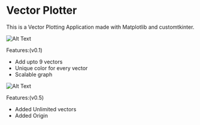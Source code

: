 # Vector Plotter

This is a Vector Plotting Application made with Matplotlib and customtkinter.

![Alt Text](https://media.giphy.com/media/v1.Y2lkPTc5MGI3NjExZjU4YzA3YWZjNzg2YjBmOWU4NDUzYjk1NTUzODU3YzlmYmU2MjQyNSZjdD1n/spmzmL81vgV2lm39On/giphy.gif)

Features:(v0.1)
* Add upto 9 vectors
* Unique color for every vector
* Scalable graph

![Alt Text](https://media.giphy.com/media/v1.Y2lkPTc5MGI3NjExN2Q3YjVmNGIyYWEwMzlkZDI3NGNhNzJiODA1OWY0MTZiY2I3ZmRhNyZjdD1n/lFhrq1dbSUbAEOaQ7u/giphy.gif)

Features:(v0.5)
* Added Unlimited vectors
* Added Origin
